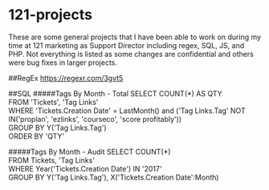 # 121-projects

These are some general projects that I have been able to work on
during my time at 121 marketing as Support Director including
regex, SQL, JS, and PHP. Not everything is listed as some changes
are confidential and others were bug fixes in larger projects. 

##RegEx
https://regexr.com/3gvt5

##SQL
#####Tags By Month - Total
SELECT COUNT(*) AS QTY <br />
FROM 'Tickets', 'Tag Links' <br />
WHERE 'Tickets.Creation Date' = LastMonth() and ('Tag Links.Tag' NOT IN('proplan', 'ezlinks', 'courseco', 'score profitably')) <br />
GROUP BY Y('Tag Links.Tag') <br />
ORDER BY 'QTY'

#####Tags By Month - Audit
SELECT COUNT(*) <br />
FROM Tickets, 'Tag Links' <br />
WHERE Year('Tickets.Creation Date') IN '2017' <br />
GROUP BY Y('Tag Links.Tag'), X('Tickets.Creation Date':Month)